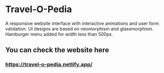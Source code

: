 # Travel-O-Pedia
A responsive website interface with interactive animations and user form validation. UI designs are based on neomorphism and glassmorphism.
Hamburger menu added for width less than 500px. 

## You can check the website here
### https://travel-o-pedia.netlify.app/


